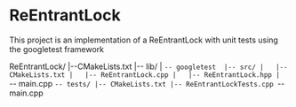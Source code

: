 # ReEntrantLock

This project is an implementation of a ReEntrantLock with unit tests using the googletest framework

ReEntrantLock/
|--CMakeLists.txt
|-- lib/
|   `-- googletest 
|-- src/
|   |-- CMakeLists.txt
|   |-- ReEntrantLock.cpp
|   |-- ReEntrantLock.hpp
|   `-- main.cpp
`-- tests/
    |-- CMakeLists.txt
    |-- ReEntrantLockTests.cpp
    `-- main.cpp
